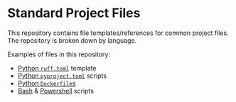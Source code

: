 # Standard Project Files

This repository contains file templates/references for common project files. The repository is broken down by language.

Examples of files in this repository:

* [Python `ruff.toml`](./python/ruff.toml) template
* [Python `pyproject.toml`](./python/pdm-scripts-ref.toml) scripts
* [Python `Dockerfile`s](./python/Dockerfiles)
* [Bash](./scripts/bash) & [Powershell](./scripts/powershell) scripts
